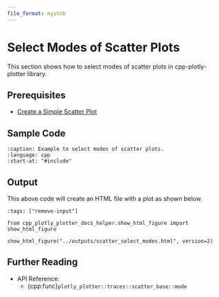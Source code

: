 ```yaml
---
file_format: mystnb
---
```


# Select Modes of Scatter Plots

This section shows how to select modes of scatter plots in cpp-plotly-plotter library.

## Prerequisites

- [Create a Simple Scatter Plot](../get_started/create_simple_plot.md)

## Sample Code

```{literalinclude} /../../../examples/scatters/select_modes.cpp
:caption: Example to select modes of scatter plots.
:language: cpp
:start-at: "#include"
```

## Output

This above code will create an HTML file with a plot as shown below.

```{code-cell}
:tags: ["remove-input"]

from cpp_plotly_plotter_docs_helper.show_html_figure import show_html_figure

show_html_figure("../outputs/scatter_select_modes.html", version=2)
```

## Further Reading

- API Reference:
  - {cpp:func}`plotly_plotter::traces::scatter_base::mode`
